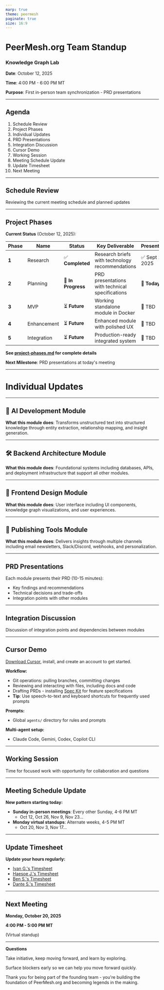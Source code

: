 ```yaml
---
marp: true
theme: peermesh
paginate: true
size: 16:9
---
```


<h1 class="peermesh-gradient">PeerMesh.org Team Standup</h1>

### **Knowledge Graph Lab**

**Date**: October 12, 2025

**Time**: 4:00 PM - 6:00 PM MT

**Purpose**: First in-person team synchronization - PRD presentations

---

## Agenda

1. Schedule Review
2. Project Phases
3. Individual Updates
4. PRD Presentations
5. Integration Discussion
6. Cursor Demo
7. Working Session
8. Meeting Schedule Update
9. Update Timesheet
10. Next Meeting

---

## Schedule Review

Reviewing the current meeting schedule and planned updates

---

## Project Phases

**Current Status** (October 12, 2025):

| Phase | Name | Status | Key Deliverable | Presentation |
|-------|------|--------|-----------------|--------------|
| **1** | Research | ✅ **Completed** | Research briefs with technology recommendations | ✅ Sept 22, 2025 |
| **2** | Planning | 🔄 **In Progress** | PRD presentations with technical specifications | 📅 **Today** |
| **3** | MVP | ⏳ **Future** | Working standalone module in Docker | 📅 TBD |
| **4** | Enhancement | ⏳ **Future** | Enhanced module with polished UX | 📅 TBD |
| **5** | Integration | ⏳ **Future** | Production-ready integrated system | 📅 TBD |

**See [project-phases.md](../../project-phases.md) for complete details**

**Next Milestone**: PRD presentations at today's meeting

---

# Individual Updates

---

## 🤖 AI Development Module

**What this module does**: Transforms unstructured text into structured knowledge through entity extraction, relationship mapping, and insight generation.

---

## 🛠️ Backend Architecture Module

**What this module does**: Foundational systems including databases, APIs, and deployment infrastructure that support all other modules.

---

## 🎨 Frontend Design Module

**What this module does**: User interface including UI components, knowledge graph visualizations, and user experiences.

---

## 📢 Publishing Tools Module

**What this module does**: Delivers insights through multiple channels including email newsletters, Slack/Discord, webhooks, and personalization.

---

## PRD Presentations

Each module presents their PRD (10-15 minutes):
* Key findings and recommendations
* Technical decisions and trade-offs
* Integration points with other modules

---

## Integration Discussion

Discussion of integration points and dependencies between modules

---

## Cursor Demo

[Download Cursor](https://cursor.com/download), install, and create an account to get started.

**Workflow:**
* Git operations: pulling branches, committing changes
* Reviewing and interacting with files, including docs and code
* Drafting PRDs - installing [Spec Kit](https://github.com/github/spec-kit) for feature specifications
* **Tip**: Use speech-to-text and keyboard shortcuts for frequently used prompts

**Prompts:**
* Global `agents/` directory for rules and prompts

**Multi-agent setup:**
* Claude Code, Gemini, Codex, Copilot CLI

---

## Working Session

Time for focused work with opportunity for collaboration and questions

---

## Meeting Schedule Update

**New pattern starting today:**
- **Sunday in-person meetings**: Every other Sunday, 4-6 PM MT
  - Oct 12, Oct 26, Nov 9, Nov 23...
- **Monday virtual standups**: Alternate weeks, 4-5 PM MT
  - Oct 20, Nov 3, Nov 17...

---

## Update Timesheet

**Update your hours regularly:**
* [Ivan G.'s Timesheet](https://docs.google.com/spreadsheets/d/1s6e3VntRpbWWs_Ys4tXDcWQU0TOzcUe0eZcvl1oirhA/edit?gid=848086563#gid=848086563)
* [Haesoe J.'s Timesheet](https://docs.google.com/spreadsheets/d/1s6e3VntRpbWWs_Ys4tXDcWQU0TOzcUe0eZcvl1oirhA/edit?gid=277625775#gid=277625775)
* [Ben S.'s Timesheet](https://docs.google.com/spreadsheets/d/1s6e3VntRpbWWs_Ys4tXDcWQU0TOzcUe0eZcvl1oirhA/edit?gid=1173229902#gid=1173229902)
* [Dante S.'s Timesheet](https://docs.google.com/spreadsheets/d/1s6e3VntRpbWWs_Ys4tXDcWQU0TOzcUe0eZcvl1oirhA/edit?gid=957982043#gid=957982043)

---

## Next Meeting

**Monday, October 20, 2025**

**4:00 PM - 5:00 PM MT**

(Virtual standup)

---

**Questions**

Take initiative, keep moving forward, and learn by exploring.

Surface blockers early so we can help you move forward quickly.

Thank you for being part of the founding team - you're building the foundation of PeerMesh.org and becoming legends in the making.
